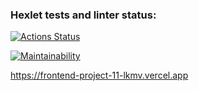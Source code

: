 ### Hexlet tests and linter status:
[![Actions Status](https://github.com/VladyBarvy/frontend-project-11/actions/workflows/hexlet-check.yml/badge.svg)](https://github.com/VladyBarvy/frontend-project-11/actions)

[![Maintainability](https://api.codeclimate.com/v1/badges/ce89cf981497fe880bce/maintainability)](https://codeclimate.com/github/VladyBarvy/frontend-project-11/maintainability)

<https://frontend-project-11-lkmv.vercel.app>
